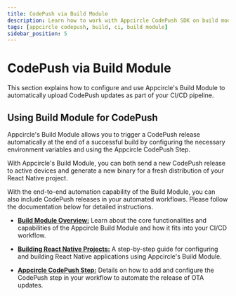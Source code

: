 ```yaml
---
title: CodePush via Build Module
description: Learn how to work with Appcircle CodePush SDK on build module.
tags: [appcircle codepush, build, ci, build module]
sidebar_position: 5
---
```


# CodePush via Build Module

This section explains how to configure and use Appcircle's Build Module to automatically upload CodePush updates as part of your CI/CD pipeline.

## Using Build Module for CodePush

Appcircle's Build Module allows you to trigger a CodePush release automatically at the end of a successful build by configuring the necessary environment variables and using the Appcircle CodePush Step. 

With Appcircle's Build Module, you can both send a new CodePush release to active devices and generate a new binary for a fresh distribution of your React Native project.

With the end-to-end automation capability of the Build Module, you can also include CodePush releases in your automated workflows. Please follow the documentation below for detailed instructions.

- [**Build Module Overview:**](/build) Learn about the core functionalities and capabilities of the Appcircle Build Module and how it fits into your CI/CD workflow.

- [**Building React Native Projects:**](/build/platform-build-guides/building-react-native-applications) A step-by-step guide for configuring and building React Native applications using Appcircle's Build Module.

- [**Appcircle CodePush Step:**](/workflows/react-native-specific-workflow-steps/appcircle-codepush) Details on how to add and configure the CodePush step in your workflow to automate the release of OTA updates.
